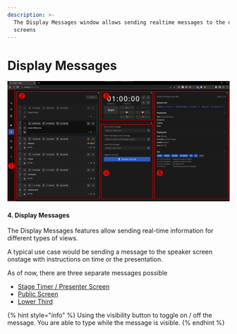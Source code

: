 ```yaml
---
description: >-
  The Display Messages window allows sending realtime messages to the different
  screens
---
```


# Display Messages

![control realtime messages](<../../.gitbook/assets/200 editor overview.png>)

#### 4. Display Messages

The Display Messages features allow sending real-time information for different types of views.

A typical use case would be sending a message to the speaker screen onstage with instructions on time or the presentation.

As of now, there are three separate messages possible

* [Stage Timer / Presenter Screen](../../views/stage-timer.md)
* [Public Screen](../../views/public-info.md)
* [Lower Third](../../views/lower-thirds.md)

{% hint style="info" %}
Using the visibility button to toggle on / off the message. You are able to type while the message is visible.
{% endhint %}
